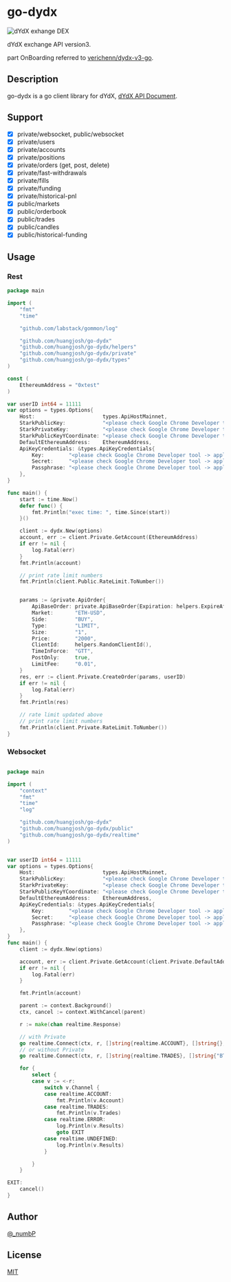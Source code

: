 # go-dydx
![dYdX exhange DEX](https://github.com/huangjosh/go-dydx/blob/master/types/icon.png)

dYdX exchange API version3.

part OnBoarding referred to [verichenn/dydx-v3-go](https://github.com/verichenn/dydx-v3-go).

## Description

go-dydx is a go client library for dYdX, [dYdX API Document](https://docs.dydx.exchange).

## Support
- [x] private/websocket, public/websocket
- [x] private/users
- [x] private/accounts
- [x] private/positions
- [x] private/orders (get, post, delete)
- [x] private/fast-withdrawals
- [x] private/fills
- [x] private/funding
- [x] private/historical-pnl
- [x] public/markets
- [x] public/orderbook
- [x] public/trades
- [x] public/candles
- [x] public/historical-funding

## Usage
### Rest
```go
package main

import (
	"fmt"
	"time"

	"github.com/labstack/gommon/log"

	"github.com/huangjosh/go-dydx"
	"github.com/huangjosh/go-dydx/helpers"
	"github.com/huangjosh/go-dydx/private"
	"github.com/huangjosh/go-dydx/types"
)

const (
	EthereumAddress = "0xtest"
)

var userID int64 = 11111
var options = types.Options{
	Host:                      types.ApiHostMainnet,
	StarkPublicKey:            "<please check Google Chrome Developer tool -> application starkkey>",
	StarkPrivateKey:           "<please check Google Chrome Developer tool -> application starkkey>",
	StarkPublicKeyYCoordinate: "<please check Google Chrome Developer tool -> application starkkey>",
	DefaultEthereumAddress:    EthereumAddress,
	ApiKeyCredentials: &types.ApiKeyCredentials{
		Key:        "<please check Google Chrome Developer tool -> application apikey>",
		Secret:     "<please check Google Chrome Developer tool -> application secret>",
		Passphrase: "<please check Google Chrome Developer tool -> application passphrase>",
	},
}

func main() {
	start := time.Now()
	defer func() {
		fmt.Println("exec time: ", time.Since(start))
	}()

	client := dydx.New(options)
	account, err := client.Private.GetAccount(EthereumAddress)
	if err != nil {
		log.Fatal(err)
	}
	fmt.Println(account)

    // print rate limit numbers
	fmt.Println(client.Public.RateLimit.ToNumber())


	params := &private.ApiOrder{
		ApiBaseOrder: private.ApiBaseOrder{Expiration: helpers.ExpireAfter(5 * time.Minute)},
		Market:       "ETH-USD",
		Side:         "BUY",
		Type:         "LIMIT",
		Size:         "1",
		Price:        "2000",
		ClientId:     helpers.RandomClientId(),
		TimeInForce:  "GTT",
		PostOnly:     true,
		LimitFee:     "0.01",
	}
	res, err := client.Private.CreateOrder(params, userID)
	if err != nil {
		log.Fatal(err)
	}
	fmt.Println(res)

	// rate limit updated above
    // print rate limit numbers
	fmt.Println(client.Private.RateLimit.ToNumber())
}

```

### Websocket
```go

package main

import (
	"context"
	"fmt"
	"time"
	"log"

	"github.com/huangjosh/go-dydx"
	"github.com/huangjosh/go-dydx/public"
	"github.com/huangjosh/go-dydx/realtime"
)


var userID int64 = 11111
var options = types.Options{
	Host:                      types.ApiHostMainnet,
	StarkPublicKey:            "<please check Google Chrome Developer tool -> application starkkey>",
	StarkPrivateKey:           "<please check Google Chrome Developer tool -> application starkkey>",
	StarkPublicKeyYCoordinate: "<please check Google Chrome Developer tool -> application starkkey>",
	DefaultEthereumAddress:    EthereumAddress,
	ApiKeyCredentials: &types.ApiKeyCredentials{
		Key:        "<please check Google Chrome Developer tool -> application apikey>",
		Secret:     "<please check Google Chrome Developer tool -> application secret>",
		Passphrase: "<please check Google Chrome Developer tool -> application passphrase>",
	},
}
func main() {
	client := dydx.New(options)

	account, err := client.Private.GetAccount(client.Private.DefaultAddress)
	if err != nil {
		log.Fatal(err)
	}

	fmt.Println(account)

	parent := context.Background()
	ctx, cancel := context.WithCancel(parent)

	r := make(chan realtime.Response)

	// with Private
	go realtime.Connect(ctx, r, []string{realtime.ACCOUNT}, []string{}, client.Private, nil)
	// or without Private
	go realtime.Connect(ctx, r, []string{realtime.TRADES}, []string{"BTC-USD"}, nil, nil)

	for {
		select {
		case v := <-r:
			switch v.Channel {
			case realtime.ACCOUNT:
				fmt.Println(v.Account)
			case realtime.TRADES:
				fmt.Println(v.Trades)
			case realtime.ERROR:
				log.Println(v.Results)
				goto EXIT
			case realtime.UNDEFINED:
				log.Println(v.Results)
			}

		}
	}

EXIT:
	cancel()
}
```

## Author

[@_numbP](https://twitter.com/_numbP)

## License

[MIT](https://github.com/huangjosh/go-dydx/blob/master/LICENSE)